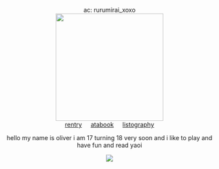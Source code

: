 <div align="center">

ac: rurumirai_xoxo<br>
[<img height="250" src="https://file.garden/Zoh6AmUPgG7Qjqjt/github/whitney.png">](https://x.com/rurumirai_xoxo/status/1944049693689806879)<br>
[rentry](https://rentry.co/konoha)⠀⠀[atabook](https://oliver.atabook.org/)⠀⠀[listography](https://listography.com/rusame)<br>

hello my name is oliver i am 17 turning 18 very soon and i like to play and have fun and read yaoi<br>

<img src="https://spotify-github-profile.kittinanx.com/api/view?uid=kl4af68t95saj3s4k4f9wxm3v&cover_image=true&theme=novatorem&show_offline=false&background_color=121212&interchange=true&bar_color=686868&bar_color_cover=false">
</p>
